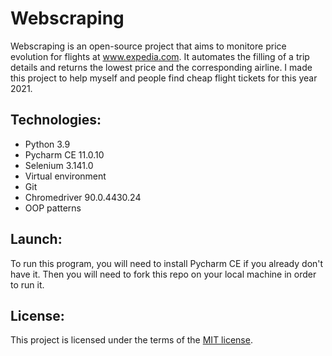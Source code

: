 # Webscraping

Webscraping is an open-source project that aims to monitore price evolution for flights at www.expedia.com. It automates the filling of a trip details and returns 
the lowest price and the corresponding airline. I made this project to help myself and people find cheap flight tickets for this year 2021.

## Technologies:

- Python 3.9
- Pycharm CE 11.0.10
- Selenium 3.141.0
- Virtual environment
- Git
- Chromedriver 90.0.4430.24
- OOP patterns

## Launch:

To run this program, you will need to install Pycharm CE if you already don't have it. Then you will need to fork this repo on your local machine in order to run it.

## License:

This project is licensed under the terms of the [MIT license](https://choosealicense.com/licenses/mit/).



